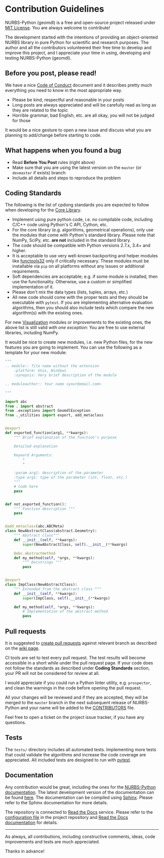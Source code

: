 # Contribution Guidelines

NURBS-Python (geomdl) is a free and open-source project released under [MIT License](../LICENSE).
You are always welcome to contribute!

The development started with the intentions of providing an object-oriented NURBS library in pure Python for
scientific and research purposes. The author and all the contributors volunteered their free time to develop and
improve this project, and I appreciate your time in using, developing and testing NURBS-Python (geomdl).

## Before you post, please read!

We have a nice [Code of Conduct](CODE_OF_CONDUCT.md) document and it describes pretty much everything you need to know
in the most appropriate way.

* Please be kind, respectful and reasonable in your posts
* Long posts are always appreciated and will be carefully read as long as they are related to the topic
* Horrible grammar, bad English, etc. are all okay, you will not be judged for those

It would be a nice gesture to open a new issue and discuss what you are planning to add/change before starting to code.

## What happens when you found a bug

* Read __Before You Post__ rules (right above)
* Make sure that you are using the latest version on the `master` (or `devmaster` if exists) branch
* Include all details and steps to reproduce the problem

## Coding Standards

The following is the list of cpdong standards you are expected to follow when developing for the
[Core Library](http://nurbs-python.readthedocs.io/en/latest/modules.html).

* Implement using pure python code, i.e. no compilable code, including C/C++ code using Python's C API, Cython, etc.
* For the core library (e.g. algorithms, geometrical operations), only use the modules that come with Python's standard library. Please note that NumPy, SciPy, etc. **are not** included in the standard library.
* The code should be compatible with Python versions 2.7.x, 3.4+ and higher.
* It is acceptable to use very well-known backporting and helper modules like [functools32](https://pypi.org/project/functools32/) only if critically necessary. These modules must be installable via `pip` on all platforms without any issues or additional requirements.
* Soft dependencies are acceptable; e.g. if some module is installed, then use the functionality. Otherwise, use a custom or simplified implementation of it.
* Please don't mix the data types (lists, tuples, arrays, etc.)
* All new code should come with the proper tests and they should be executable with `pytest`. If you are implementing alternative evaluation algorithms, then you should also include tests which compare the new algorithm(s) with the existing ones.

For new [Visualization](http://nurbs-python.readthedocs.io/en/latest/modules_visualization.html) modules or improvements
to the existing ones, the above list is still valid _with one exception_: You are free to use external libraries,
including NumPy.

It would be nice to create new modules, i.e. new Python files, for the new features you are going to implement.
You can use the following as a template for your new module:

```python
"""
.. module:: file name without the extension
    :platform: Unix, Windows
    :synopsis: Very brief description of the module

.. moduleauthor:: Your name <your@email.com>

"""

import abc
from . import abstract
from .exceptions import GeomdlException
from ._utilities import export, add_metaclass


@export
def exported_function(arg1, **kwargs):
    """ Brief explanation of the function's purpose

    Detailed explanation

    Keyword Arguments:
        *
        *

    :param arg1: description of the parameter
    :type arg1: type of the parameter (int, float, etc.)
    """
    # Code here
    pass


def not_exported_function():
    """ Function description """
    pass


@add_metaclass(abc.ABCMeta)
class NewAbstractClass(abstract.Geometry):
    """ Abstract class"""
    def __init__(self, **kwargs):
        super(NewAbstractClass, self).__init__(**kwargs)

    @abc.abstractmethod
    def my_method(self, *args, **kwargs):
        """ Docstrings """
        pass


@export
class ImpClass(NewAbstractClass):
    """ Extended from the abstract class """
    def __init__(self, **kwargs):
        super(ImpClass, self).__init__(**kwargs)

    def my_method(self, *args, **kwargs):
        # Implementation of the abstract method
        pass
```

## Pull requests

It is suggested to [create pull requests](https://help.github.com/articles/creating-a-pull-request/)
against relevant branch as described on the [wiki page](https://github.com/orbingol/NURBS-Python/wiki).

CI tools are set to test every pull request. The test results will become accessible in a short while under the
pull request page. If your code does not follow the standards as described under **Coding Standards** section, your PR
will not be considered for review at all.

I would appreciate if you could run a Python linter utility, e.g. `prospector`, and clean the warnings in the code
before opening the pull request.

All your changes will be reviewed and if they are accepted, they will be merged to the `master` branch in the next
subsequent release of NURBS-Python and your name will be added to the [CONTRIBUTORS](../CONTRIBUTORS.rst) file.

Feel free to open a ticket on the project issue tracker, if you have any questions.

## Tests

The `tests/` directory includes all automated tests. Implementing more tests that could validate the algorithms and
increase the code coverage are appreciated. All included tests are designed to run with
[pytest](https://pypi.org/project/pytest/).

## Documentation

Any contribution would be great, including the ones for the [NURBS-Python documentation](http://nurbs-python.readthedocs.io/en/latest/).
The latest development version of the documentation can be found [here](https://nurbs-python.readthedocs.io/en/devmaster/).
The documentation can be compiled using [Sphinx](https://pypi.org/project/Sphinx/). Please refer to the Sphinx
documentation for more details.

The repository is connected to [Read the Docs](https://readthedocs.org/) service.
Please refer to the [configuration file](https://github.com/orbingol/NURBS-Python/blob/master/.readthedocs.yml)
in the project repository and [Read the Docs documentation](https://docs.readthedocs.io/en/latest/) for details.

-----

As always, all contributions, including constructive comments, ideas, code improvements and tests are much appreciated.

Thanks in advance!
